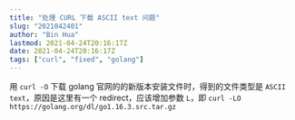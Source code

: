 ```yaml
---
title: "处理 CURL 下载 ASCII text 问题"
slug: "2021042401"
author: "Bin Hua"
lastmod: 2021-04-24T20:16:17Z
date: 2021-04-24T20:16:17Z
tags: ["curl", "fixed", "golang"]
---
```


用  `curl -O` 下载 golang 官网的的新版本安装文件时，得到的文件类型是 `ASCII text`，原因是这里有一个 redirect，应该增加参数  `L`，即 `curl -LO https://golang.org/dl/go1.16.3.src.tar.gz`
